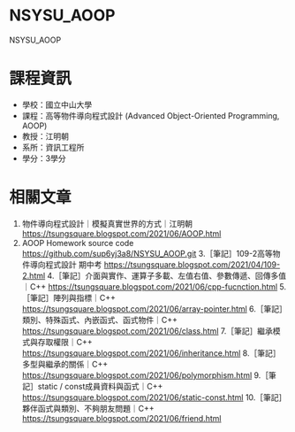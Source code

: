 # NSYSU_AOOP
 NSYSU_AOOP

# 課程資訊
* 學校：國立中山大學
* 課程：高等物件導向程式設計 (Advanced Object-Oriented Programming, AOOP)
* 教授：江明朝
* 系所：資訊工程所
* 學分：3學分

# 相關文章
1. 物件導向程式設計｜模擬真實世界的方式｜江明朝  https://tsungsquare.blogspot.com/2021/06/AOOP.html
2. AOOP Homework source code  https://github.com/sup6yj3a8/NSYSU_AOOP.git
3.［筆記］109-2高等物件導向程式設計 期中考  https://tsungsquare.blogspot.com/2021/04/109-2.html
4.［筆記］介面與實作、運算子多載、左值右值、參數傳遞、回傳多值｜C++  https://tsungsquare.blogspot.com/2021/06/cpp-fucnction.html
5.［筆記］陣列與指標｜C++  https://tsungsquare.blogspot.com/2021/06/array-pointer.html
6.［筆記］類別、特殊函式、內嵌函式、函式物件｜C++  https://tsungsquare.blogspot.com/2021/06/class.html
7.［筆記］繼承模式與存取權限｜C++  https://tsungsquare.blogspot.com/2021/06/inheritance.html
8.［筆記］多型與繼承的關係｜C++  https://tsungsquare.blogspot.com/2021/06/polymorphism.html
9.［筆記］static / const成員資料與函式｜C++  https://tsungsquare.blogspot.com/2021/06/static-const.html
10.［筆記］夥伴函式與類別、不夠朋友問題｜C++  https://tsungsquare.blogspot.com/2021/06/friend.html
